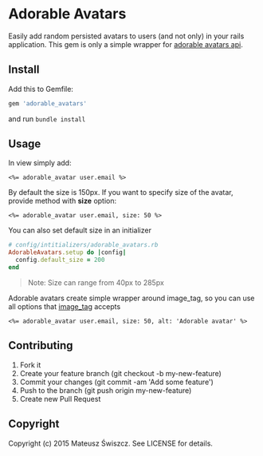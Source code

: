 # Adorable Avatars

Easily add random persisted avatars to users (and not only) in your rails application. This gem is only a simple wrapper for [adorable avatars api](http://avatars.adorable.io/).

## Install

Add this to Gemfile:

```ruby
gem 'adorable_avatars'
```

and run `bundle install`

## Usage

In view simply add:

```erb
<%= adorable_avatar user.email %>
```

By default the size is 150px. If you want to specify size of the avatar, provide method with **size** option:

```erb
<%= adorable_avatar user.email, size: 50 %>
```

You can also set default size in an initializer

```ruby
# config/intitializers/adorable_avatars.rb
AdorableAvatars.setup do |config|
  config.default_size = 200
end
```

> Note: Size can range from 40px to 285px

Adorable avatars create simple wrapper around image_tag, so you can use all options that [image_tag](http://api.rubyonrails.org/classes/ActionView/Helpers/AssetTagHelper.html#method-i-image_tag) accepts

```erb
<%= adorable_avatar user.email, size: 50, alt: 'Adorable avatar' %>
```

## Contributing

1. Fork it
2. Create your feature branch (git checkout -b my-new-feature)
3. Commit your changes (git commit -am 'Add some feature')
4. Push to the branch (git push origin my-new-feature)
5. Create new Pull Request

## Copyright

Copyright (c) 2015 Mateusz Świszcz. See LICENSE for details.
